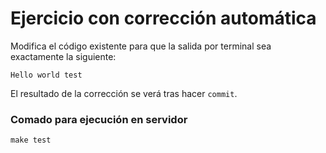 # Ejercicio con corrección automática
Modifica el código existente para que la salida por terminal sea exactamente la siguiente:
```
Hello world test
```

El resultado de la corrección se verá tras hacer `commit`.


### Comado para ejecución en servidor
`make test`

